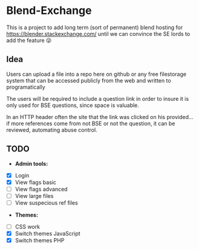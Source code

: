 Blend-Exchange
==============

This is a project to add long term (sort of permanent) blend hosting for https://blender.stackexchange.com/ until we can convince the SE lords to add the feature :stuck_out_tongue_winking_eye:

## Idea
Users can upload a file into a repo here on github or any free filestorage system that can be accessed publicly from the web and written to programatically

The users will be required to include a question link in order to insure it is only used for BSE questions, since space is valuable.

In an HTTP header often the site that the link was clicked on his provided... if more references come from not BSE or not the question, it can be reviewed, automating abuse control.


## TODO
- **Admin tools:**
 - [x] Login
 - [x] View flags basic
 - [ ] View flags advanced
 - [ ] View large files
 - [ ] View suspecious ref files

- **Themes:**
 - [ ] CSS work
 - [x] Switch themes JavaScript
 - [x] Switch themes PHP
